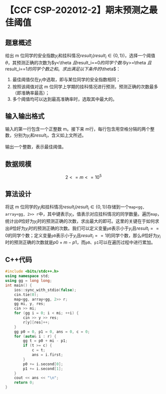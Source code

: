 # 【CCF CSP-202012-2】期末预测之最佳阈值

## 题意概述

给出 m 位同学的安全指数$y_i$和挂科情况$result_i(result_i\in \{0,1\})$，选择一个阈值$\theta$，其预测正确的次数为$y<\theta $且$result_i==0$的同学个数与$y>=\theta $且$result_i==1$的同学个数之和。求出满足以下条件的$\theta$：

1. 最佳阈值仅在$y_i$中选取，即与某位同学的安全指数相同；
2. 按照该阈值对这 m 位同学上学期的挂科情况进行预测，预测正确的次数最多（即准确率最高）；
3. 多个阈值均可以达到最高准确率时，选取其中最大的。

## 输入输出格式

输入的第一行包含一个正整数 m。接下来 m行，每行包含用空格分隔的两个整数，分别为$y_i$和$result_i$，含义如上文所述。

输出一个整数，表示最佳阈值。

## 数据规模

$$2<=m<=10^5$$

## 算法设计

将这 m 位同学的$y_i$和挂科情况$result_i(result_i\in \{0,1\})$存储到一个`map<gg, array<gg, 2>> r`中，其中键表示$y_i$，值表示对应挂科情况的同学数量。遍历`map`，统计出$\theta$恰好为$y_i$时的预测正确的次数，求出最大的即可。这里的关键在于如何求出$\theta$恰好为$y_i$时的预测正确的次数。我们可以定义变量`p0`表示小于$y_i$且$result_i==0$的同学个数；定义变量`p0`表示小于$y_i$且$result_i==1$的同学个数，那么$\theta$恰好为$y_i$时的预测正确的次数就是$p0+m-p1$，而`p0`、`p1`可以在遍历过程中进行累加。

## C++代码

```cpp
#include <bits/stdc++.h>
using namespace std;
using gg = long long;
int main() {
    ios::sync_with_stdio(false);
    cin.tie(0);
    map<gg, array<gg, 2>> r;
    gg mi, y, res;
    cin >> mi;
    for (gg i = 0; i < mi; ++i) {
        cin >> y >> res;
        r[y][res]++;
    }
    gg p0 = 0, p1 = 0, ans = 0, c = 0;
    for (auto& i : r) {
        gg t = p0 + mi - p1;
        if (t >= c) {
            c = t;
            ans = i.first;
        }
        p0 += i.second[0];
        p1 += i.second[1];
    }
    cout << ans << "\n";
    return 0;
}
```
